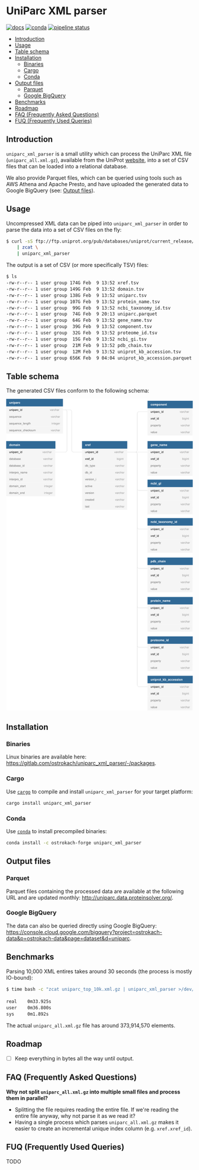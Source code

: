# UniParc XML parser <!-- omit in toc -->

[![docs](https://img.shields.io/badge/docs-v0.2.0-blue.svg)](https://ostrokach.gitlab.io/uniparc_xml_parser/v0.2.0/)
[![conda](https://img.shields.io/conda/pn/ostrokach-forge/uniparc_xml_parser)](https://anaconda.org/ostrokach-forge/uniparc_xml_parser/)
[![pipeline status](https://gitlab.com/ostrokach/uniparc_xml_parser/badges/v0.2.0/pipeline.svg)](https://gitlab.com/ostrokach/uniparc_xml_parser/commits/v0.2.0/)

- [Introduction](#introduction)
- [Usage](#usage)
- [Table schema](#table-schema)
- [Installation](#installation)
  - [Binaries](#binaries)
  - [Cargo](#cargo)
  - [Conda](#conda)
- [Output files](#output-files)
  - [Parquet](#parquet)
  - [Google BigQuery](#google-bigquery)
- [Benchmarks](#benchmarks)
- [Roadmap](#roadmap)
- [FAQ (Frequently Asked Questions)](#faq-frequently-asked-questions)
- [FUQ (Frequently Used Queries)](#fuq-frequently-used-queries)

## Introduction

`uniparc_xml_parser` is a small utility which can process the UniParc XML file (`uniparc_all.xml.gz`), available from the UniProt [website](http://www.uniprot.org/downloads), into a set of CSV files that can be loaded into a relational database.

We also provide Parquet files, which can be queried using tools such as AWS Athena and Apache Presto, and have uploaded the generated data to Google BigQuery (see: [Output files](#output-files)).

## Usage

Uncompressed XML data can be piped into `uniparc_xml_parser` in order to parse the data into a set of CSV files on the fly:

```bash
$ curl -sS ftp://ftp.uniprot.org/pub/databases/uniprot/current_release/uniparc/uniparc_all.xml.gz \
    | zcat \
    | uniparc_xml_parser
```

The output is a set of CSV (or more specifically TSV) files:

```bash
$ ls
-rw-r--r-- 1 user group 174G Feb  9 13:52 xref.tsv
-rw-r--r-- 1 user group 149G Feb  9 13:52 domain.tsv
-rw-r--r-- 1 user group 138G Feb  9 13:52 uniparc.tsv
-rw-r--r-- 1 user group 107G Feb  9 13:52 protein_name.tsv
-rw-r--r-- 1 user group  99G Feb  9 13:52 ncbi_taxonomy_id.tsv
-rw-r--r-- 1 user group  74G Feb  9 20:13 uniparc.parquet
-rw-r--r-- 1 user group  64G Feb  9 13:52 gene_name.tsv
-rw-r--r-- 1 user group  39G Feb  9 13:52 component.tsv
-rw-r--r-- 1 user group  32G Feb  9 13:52 proteome_id.tsv
-rw-r--r-- 1 user group  15G Feb  9 13:52 ncbi_gi.tsv
-rw-r--r-- 1 user group  21M Feb  9 13:52 pdb_chain.tsv
-rw-r--r-- 1 user group  12M Feb  9 13:52 uniprot_kb_accession.tsv
-rw-r--r-- 1 user group 656K Feb  9 04:04 uniprot_kb_accession.parquet
```

## Table schema

The generated CSV files conform to the following schema:

<div align="center">
<img src="docs/schema/uml-diagram.svg" width="800px" />
</div>

## Installation

### Binaries

Linux binaries are available here: https://gitlab.com/ostrokach/uniparc_xml_parser/-/packages.

### Cargo

Use [`cargo`](https://crates.io/) to compile and install `uniparc_xml_parser` for your target platform:

```bash
cargo install uniparc_xml_parser
```

### Conda

Use [`conda`](https://docs.conda.io/en/latest/miniconda.html) to install precompiled binaries:

```bash
conda install -c ostrokach-forge uniparc_xml_parser
```

## Output files

### Parquet

Parquet files containing the processed data are available at the following URL and are updated monthly: <http://uniparc.data.proteinsolver.org/>.

### Google BigQuery

The data can also be queried directly using Google BigQuery: <https://console.cloud.google.com/bigquery?project=ostrokach-data&p=ostrokach-data&page=dataset&d=uniparc>.

## Benchmarks

Parsing 10,000 XML entires takes around 30 seconds (the process is mostly IO-bound):

```bash
$ time bash -c "zcat uniparc_top_10k.xml.gz | uniparc_xml_parser >/dev/null"

real    0m33.925s
user    0m36.800s
sys     0m1.892s
```

The actual `uniparc_all.xml.gz` file has around 373,914,570 elements.

## Roadmap

- [ ] Keep everything in bytes all the way until output.

## FAQ (Frequently Asked Questions)

**Why not split `uniparc_all.xml.gz` into multiple small files and process them in parallel?**

- Splitting the file requires reading the entire file. If we're reading the entire file anyway, why not parse it as we read it?
- Having a single process which parses `uniparc_all.xml.gz` makes it easier to create an incremental unique index column (e.g. `xref.xref_id`).

## FUQ (Frequently Used Queries)

TODO
